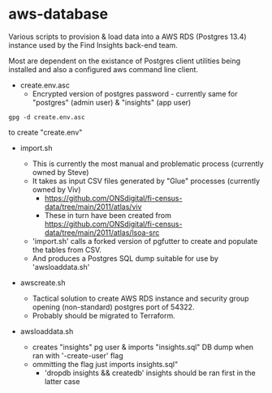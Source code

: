 # aws-database

Various scripts to provision & load data into a AWS RDS (Postgres 13.4)
instance used by the Find Insights back-end team.  

Most are dependent on the existance of Postgres client utilities being
installed and also a configured aws command line client.

* create.env.asc
  * Encrypted version of postgres password - currently same for "postgres" (admin
user) & "insights" (app user)

```
gpg -d create.env.asc
```

to create "create.env"

* import.sh
  * This is currently the most manual and problematic process (currently owned by Steve)
  * It takes as input CSV files generated by "Glue" processes (currently owned by Viv)
    * https://github.com/ONSdigital/fi-census-data/tree/main/2011/atlas/viv
    * These in turn have been created from https://github.com/ONSdigital/fi-census-data/tree/main/2011/atlas/lsoa-src
  * 'import.sh' calls a forked version of pgfutter to create and populate the
    tables from CSV.
  * And produces a Postgres SQL dump suitable for use by 'awsloaddata.sh'

* awscreate.sh
  * Tactical solution to create AWS RDS instance and security group opening (non-standard) postgres port of 54322.  
  * Probably should be migrated to Terraform.

* awsloaddata.sh
  * creates "insights" pg user & imports "insights.sql" DB dump when ran with '-create-user' flag
  * ommitting the flag just imports insights.sql"
    * 'dropdb insights && createdb' insights should be ran first in the latter case

